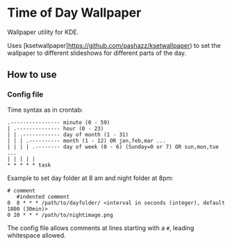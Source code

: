 # Time of Day Wallpaper

Wallpaper utility for KDE.

Uses [ksetwallpaper]https://github.com/pashazz/ksetwallpaper) to set the wallpaper to different slideshows for different parts of the day.

## How to use

### Config file

Time syntax as in crontab:

```plain
.---------------- minute (0 - 59)
| .-------------- hour (0 - 23)
| | .------------ day of month (1 - 31)
| | | .---------- month (1 - 12) OR jan,feb,mar ...
| | | | .-------- day of week (0 - 6) (Sunday=0 or 7) OR sun,mon,tue ...
| | | | |
* * * * * task
```

Example to set day folder at 8 am and night folder at 8pm:

```plain
# comment
   #indented comment
0  8 * * * /path/to/dayfolder/ <interval in seconds (integer), default 1800 (30min)>
0 20 * * * /path/to/nightimage.png
```

The config file allows comments at lines starting with a `#`, leading whitespace allowed.
